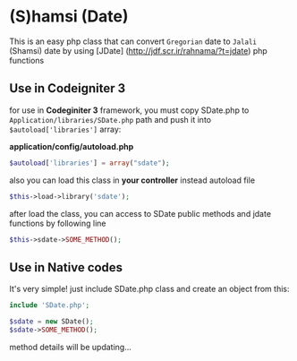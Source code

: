 # (S)hamsi (Date)

This is an easy php class that can convert ` Gregorian ` date to ` Jalali ` (Shamsi) date by using [JDate] (http://jdf.scr.ir/rahnama/?t=jdate) php functions

## Use in Codeigniter 3
for use in **Codeginiter 3** framework, you must copy SDate.php to `Application/libraries/SDate.php` path and push it into `$autoload['libraries']` array:

**application/config/autoload.php**
```php
$autoload['libraries'] = array("sdate");
```
also you can load this class in **your controller** instead autoload file
```php
$this->load->library('sdate');
```
after load the class, you can access to SDate public methods and jdate functions by following line
```php
$this->sdate->SOME_METHOD();
```
## Use in Native codes
It's very simple! just include SDate.php class and create an object from this:
```php
include 'SDate.php';

$sdate = new SDate();
$sdate->SOME_METHOD();
```

method details will be updating...

